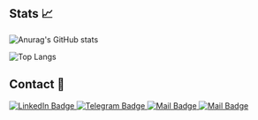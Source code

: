  ## Stats 📈

![Anurag's GitHub stats](https://github-readme-stats.vercel.app/api?username=tr3sp4ss3rexe&show_icons=true&theme=)

![Top Langs](https://github-readme-stats.vercel.app/api/top-langs/?username=tr3sp4ss3rexe&layout=compact&theme=)

## Contact 📩

<div id="badges">
  <a href="https://linkedin.com/in/danielthedaniel">
    <img src="https://img.shields.io/badge/LinkedIn-blue?style=for-the-badge&logo=linkedin&logoColor=white" alt="LinkedIn Badge"/>
  </a>
  <a href="https://t.me/Uncletr3s">
    <img src="https://img.shields.io/badge/telegram-blue?style=for-the-badge&logo=telegram&logoColor=white" alt="Telegram Badge"/>
  </a>
  <a href="https://discordapp.com/users/tr3sp4ss3r">
    <img src="https://img.shields.io/badge/Discord-7289da?style=for-the-badge&logo=discord&logoColor=white" alt="Mail Badge"/>
  </a>
  <a href="">
    <img src="https://img.shields.io/badge/Mail-6d4aff?style=for-the-badge&logo=protonmail&logoColor=white" alt="Mail Badge"/>
  </a>
</div>

